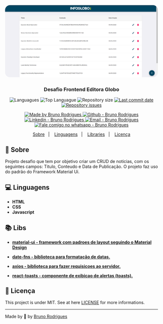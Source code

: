 <h1 align="center">
    <img alt="Desafio Infoglobo" src="https://github.com/brodrigues1990/desafio-editora-globo/blob/master/art/print.png?raw=true"  width="800px" style="border-radius:16px;"/>
</h1>

<h3 align="center" >
  Desafio Frontend Editora Globo
</h3>

<p align="center">
  <img alt="Languagues" src="https://img.shields.io/github/languages/count/brodrigues1990/desafio-editora-globo">
  <img alt="Top Languague" src="https://img.shields.io/github/languages/top/brodrigues1990/desafio-editora-globo">
  <img alt="Repository size" src="https://img.shields.io/github/repo-size/brodrigues1990/desafio-editora-globo">
  <a href="https://github.com/brodrigues1990/desafio-editora-globo/commits/master">
    <img alt="Last commit date" src="https://img.shields.io/github/last-commit/brodrigues1990/desafio-editora-globo">
  </a>
   <a href="https://github.com/brodrigues1990/desafio-editora-globo/issues">
    <img alt="Repository issues" src="https://img.shields.io/github/issues/brodrigues1990/desafio-editora-globo">
  </a>
</p>
    
<p align="center">

  <a href="https://github.com/brodrigues1990" target="_blank">
    <img alt="Made by Bruno Rodrigues" src="https://img.shields.io/badge/made%20by-Bruno_Rodrigues-informational">
  </a>
  <a href="https://github.com/brodrigues1990" target="_blank" >
    <img alt="Github - Bruno Rodrigues" src="https://img.shields.io/badge/Github--%23F8952D?style=social&logo=github">
  </a>
  <a href="https://www.linkedin.com/in/brodrigues1990/" target="_blank" >
    <img alt="Linkedin - Bruno Rodrigues" src="https://img.shields.io/badge/Linkedin--%23F8952D?style=social&logo=linkedin">
  </a>
  <a href="mailto:brodrigues1990@gmail.com" target="_blank" >
    <img alt="Email - Bruno Rodrigues" src="https://img.shields.io/badge/Email--%23F8952D?style=social&logo=gmail">
  </a>
  <a href="https://api.whatsapp.com/send?phone=5521981362393"
        target="_blank" >
    <img alt="Fale comigo no whatsapp - Bruno Rodrigues" src="https://img.shields.io/badge/Whatsapp--%23F8952D?style=social&logo=whatsapp">
  </a>

</p>

<p align="center">
  <a href="#page_facing_up-sobre">Sobre</a>&nbsp;&nbsp;&nbsp;|&nbsp;&nbsp;&nbsp;
  <a href="#computer-linguagens">Linguagens</a>&nbsp;&nbsp;&nbsp;|&nbsp;&nbsp;&nbsp;
  <a href="#books-libraries">Libraries</a>&nbsp;&nbsp;&nbsp;|&nbsp;&nbsp;&nbsp;
  <a href="#memo-licença">Licença</a>
</p>

## :page_facing_up: Sobre

Projeto desafio que tem por objetivo criar um CRUD de noticias, com os seguintes campos: Titulo, Conteudo e Data de Publicação.
O projeto faz uso do padrão do Framework Material Ui.

## :computer: Linguagens

- **HTML**
- **CSS**
- **Javascript**

## :books: Libs

* <a href="https://material-ui.com/"> **material-ui - framework com padroes de layout seguindo o Material Design**</a>

* <a href="https://date-fns.org/"> **date-fns - biblioteca para formatação de datas.** </a>

* <a href="https://www.npmjs.com/package/axios"> **axios - biblioteca para fazer requisicoes ao servidor.** </a>

* <a href="https://www.npmjs.com/package/react-toasts"> **react-toasts - componente de exibicao de alertas (toasts).** </a>

## :memo: Licença

This project is under MIT. See at here [LICENSE](/LICENSE) for more informations.

---


Made by :green_heart: by [Bruno Rodrigues](https://github.com/brodrigues1990)